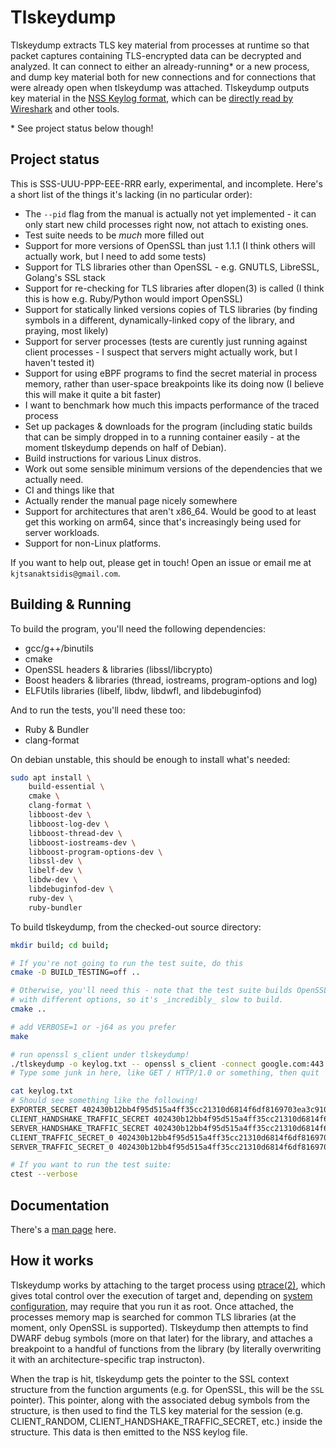 # Tlskeydump

Tlskeydump extracts TLS key material from processes at runtime so that packet captures containing TLS-encrypted data can be decrypted and analyzed. It can connect to either an already-running\* or a new process, and dump key material both for new connections and for connections that were already open when tlskeydump was attached. Tlskeydump outputs key material in the [NSS Keylog format](https://developer.mozilla.org/en-US/docs/Mozilla/Projects/NSS/Key_Log_Format), which can be [directly read by Wireshark](https://gitlab.com/wireshark/wireshark/-/wikis/TLS) and other tools.

\* See project status below though!

## Project status
This is SSS-UUU-PPP-EEE-RRR early, experimental, and incomplete. Here's a short list of the things it's lacking (in no particular order):

* The `--pid` flag from the manual is actually not yet implemented - it can only start new child processes right now, not attach to existing ones.
* Test suite needs to be _much_ more filled out
* Support for more versions of OpenSSL than just 1.1.1 (I think others will actually work, but I need to add some tests)
* Support for TLS libraries other than OpenSSL - e.g. GNUTLS, LibreSSL, Golang's SSL stack
* Support for re-checking for TLS libraries after dlopen(3) is called (I think this is how e.g. Ruby/Python would import OpenSSL)
* Support for statically linked versions copies of TLS libraries (by finding symbols in a different, dynamically-linked copy of the library, and praying, most likely)
* Support for server processes (tests are curently just running against client processes - I suspect that servers might actually work, but I haven't tested it)
* Support for using eBPF programs to find the secret material in process memory, rather than user-space breakpoints like its doing now (I believe this will make it quite a bit faster)
* I want to benchmark how much this impacts performance of the traced process
* Set up packages & downloads for the program (including static builds that can be simply dropped in to a running container easily - at the moment tlskeydump depends on half of Debian).
* Build instructions for various Linux distros.
* Work out some sensible minimum versions of the dependencies that we actually need.
* CI and things like that
* Actually render the manual page nicely somewhere
* Support for architectures that aren't x86_64. Would be good to at least get this working on arm64, since that's increasingly being used for server workloads.
* Support for non-Linux platforms.

If you want to help out, please get in touch! Open an issue or email me at `kjtsanaktsidis@gmail.com`.

## Building & Running

To build the program, you'll need the following dependencies:

* gcc/g++/binutils
* cmake
* OpenSSL headers & libraries (libssl/libcrypto)
* Boost headers & libraries (thread, iostreams, program-options and log)
* ELFUtils libraries (libelf, libdw, libdwfl, and libdebuginfod)

And to run the tests, you'll need these too:

* Ruby & Bundler
* clang-format

On debian unstable, this should be enough to install what's needed:

```bash
sudo apt install \
    build-essential \
    cmake \
    clang-format \
    libboost-dev \
    libboost-log-dev \
    libboost-thread-dev \
    libboost-iostreams-dev \
    libboost-program-options-dev \
    libssl-dev \
    libelf-dev \
    libdw-dev \
    libdebuginfod-dev \
    ruby-dev \
    ruby-bundler
```

To build tlskeydump, from the checked-out source directory:

```bash
mkdir build; cd build;

# If you're not going to run the test suite, do this
cmake -D BUILD_TESTING=off ..

# Otherwise, you'll need this - note that the test suite builds OpenSSL several times
# with different options, so it's _incredibly_ slow to build.
cmake ..

# add VERBOSE=1 or -j64 as you prefer
make

# run openssl s_client under tlskeydump!
./tlskeydump -o keylog.txt -- openssl s_client -connect google.com:443
# Type some junk in here, like GET / HTTP/1.0 or something, then quit

cat keylog.txt
# Should see something like the following!
EXPORTER_SECRET 402430b12bb4f95d515a4ff35cc21310d6814f6df8169703ea3c91072ea5f395 c5cda78f80594a6f2df6d7c769f2f0e36d193901fc4721176ac146705b27d3b5d2c7772714b4e849276d98d21f616413
CLIENT_HANDSHAKE_TRAFFIC_SECRET 402430b12bb4f95d515a4ff35cc21310d6814f6df8169703ea3c91072ea5f395 10f8a38bca80bb2b9268ec0e92d9d8b632399b2e920a77a30fc709ae6cb7ec183e7d3a47b31037425a676370a4a30eb1
SERVER_HANDSHAKE_TRAFFIC_SECRET 402430b12bb4f95d515a4ff35cc21310d6814f6df8169703ea3c91072ea5f395 f0d345354cc30f62bc3102845e73a75c11e87e49e8b4b79138f09691c8fb7c25342d8d40fe3d6ffbc0483f7d9a245921
CLIENT_TRAFFIC_SECRET_0 402430b12bb4f95d515a4ff35cc21310d6814f6df8169703ea3c91072ea5f395 6354d0f88f7797c8331b989703566d57b4bb5de4c92803fafc4c29cba02a7f639c41a66dcc2b85746d47ef85bf89997b
SERVER_TRAFFIC_SECRET_0 402430b12bb4f95d515a4ff35cc21310d6814f6df8169703ea3c91072ea5f395 8a5bb962e24cc846ab944e0238a71a29fcda42322bf4c1df57ee0dd640e9f256591fd57441f11caa13d287ad4a417ba6

# If you want to run the test suite:
ctest --verbose
```

## Documentation
There's a [man page](https://github.com/KJTsanaktsidis/tlskeydump/blob/main/tlskeydump.1.ronn) here.

## How it works

Tlskeydump works by attaching to the target process using [ptrace(2)](https://man7.org/linux/man-pages/man2/ptrace.2.html), which gives total control over the execution of target and, depending on [system configuration](https://www.kernel.org/doc/Documentation/security/Yama.txt), may require that you run it as root. Once attached, the processes memory map is searched for common TLS libraries (at the moment, only OpenSSL is supported). Tlskeydump then attempts to find DWARF debug symbols (more on that later) for the library, and attaches a breakpoint to a handful of functions from the library (by literally overwriting it with an architecture-specific trap instructon).

When the trap is hit, tlskeydump gets the pointer to the SSL context structure from the function arguments (e.g. for OpenSSL, this will be the `SSL` pointer). This pointer, along with the associated debug symbols from the structure, is then used to find the TLS key material for the session (e.g. CLIENT_RANDOM, CLIENT_HANDSHAKE_TRAFFIC_SECRET, etc.) inside the structure. This data is then emitted to the NSS keylog file.


